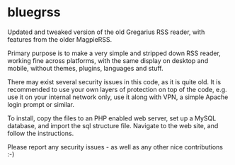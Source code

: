 # bluegrss

Updated and tweaked version of the old Gregarius RSS reader, with features from the older MagpieRSS.

Primary purpose is to make a very simple and stripped down RSS reader, working fine across platforms, with the same display on desktop and mobile, without themes, plugins, languages and stuff.

There may exist several security issues in this code, as it is quite old. It is recommended to use your own layers of protection on top of the code, e.g. use it on your internal network only, use it along with VPN, a simple Apache login prompt or similar.

To install, copy the files to an PHP enabled web server, set up a MySQL database, and import the sql structure file. Navigate to the web site, and follow the instructions.

Please report any security issues - as well as any other nice contributions :-)
